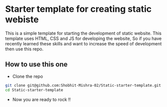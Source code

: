 # Starter template for creating static webiste

This is a simple template for starting the development of static website. This template uses HTML, CSS and JS for developing the website, So if you have recently learned these skills and want to increase the speed of development then use this repo.

## How to use this one

- Clone the repo

```bash
git clone git@github.com:Shobhit-Mishra-02/Static-starter-template.git
cd Static-starter-template
```

- Now you are ready to rock !!
